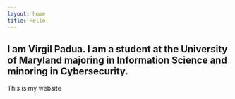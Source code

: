 ```yaml
---
layout: home
title: Hello!
---
```


## I am Virgil Padua. I am a student at the University of Maryland majoring in Information Science and minoring in Cybersecurity.

This is my website
